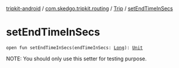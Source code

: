 [tripkit-android](../../index.md) / [com.skedgo.tripkit.routing](../index.md) / [Trip](index.md) / [setEndTimeInSecs](./set-end-time-in-secs.md)

# setEndTimeInSecs

`open fun setEndTimeInSecs(endTimeInSecs: `[`Long`](https://kotlinlang.org/api/latest/jvm/stdlib/kotlin/-long/index.html)`): `[`Unit`](https://kotlinlang.org/api/latest/jvm/stdlib/kotlin/-unit/index.html)

NOTE: You should only use this setter for testing purpose.

